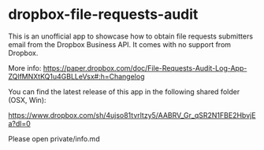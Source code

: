 # dropbox-file-requests-audit
This is an unofficial app to showcase how to obtain file requests submitters email from the Dropbox Business API. It comes with no support from Dropbox.

More info: https://paper.dropbox.com/doc/File-Requests-Audit-Log-App-ZQlfMNXtKQ1u4GBLLeVsx#:h=Changelog

You can find the latest release of this app in the following shared folder (OSX, Win):

https://www.dropbox.com/sh/4ujso81tvrltzy5/AABRV_Gr_qSR2N1FBE2HbvjEa?dl=0

Please open private/info.md
